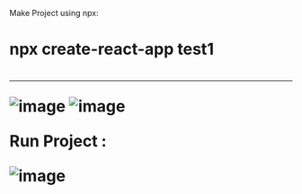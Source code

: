 Make Project using npx:

<h1>npx create-react-app test1<h1/>
  
  ------------------------------------------------------------------
![image](https://user-images.githubusercontent.com/57319180/204137920-9c0478d2-4ec8-4f0a-9ff0-03f742a9f8d7.png)
![image](https://user-images.githubusercontent.com/57319180/204137958-fb6efe3a-68c9-46d5-aff2-85b4691a37b8.png)

Run Project :

![image](https://user-images.githubusercontent.com/57319180/204138173-d299d894-36c1-4eb1-ace9-7b1338979b02.png)


